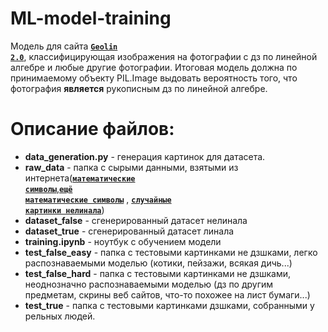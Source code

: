 # ML-model-training
Модель для сайта <code>[**Geolin 2.0**](https://github.com/M3100Team/firstlab#readme)</code>, классифицирующая изображения на фотографии с дз по линейной алгебре и любые другие фотографии. Итоговая модель должна по принимаемому объекту PIL.Image выдовать вероятность того, что фотография **является** рукописным дз по линейной алгебре.

# Описание файлов:
* **data_generation.py** - генерация картинок для датасета.
* **raw_data** - папка с сырыми данными, взятыми из интернета(<code>[**математические символы**](https://www.kaggle.com/xainano/handwrittenmathsymbols)</code>,<code>[**ещё математические символы**](https://www.kaggle.com/clarencezhao/handwritten-math-symbol-dataset)</code> , <code>[**случайные картинки нелинала**](https://www.kaggle.com/prasunroy/natural-images)</code>)
* **dataset_false** - сгенерированный датасет нелинала
* **dataset_true** - сгенерированный датасет линала
* **training.ipynb** - ноутбук с обучением модели
* **test_false_easy** - папка с тестовыми картинками не дзшками, легко распознаваемыми моделью (котики, пейзажи, всякая дичь...)
* **test_false_hard** - папка с тестовыми картинками не дзшками, неоднозначно распознаваемыми моделью (дз по другим предметам, скрины веб сайтов, что-то похожее на лист бумаги...)
* **test_true** - папка с тестовыми картинками дзшками, собранными у рельных людей.
